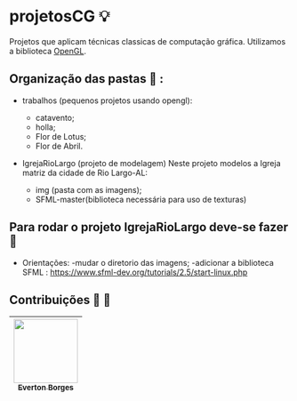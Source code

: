# projetosCG :bulb:

Projetos que aplicam técnicas classicas de computação gráfica. Utilizamos a biblioteca [OpenGL](https://www.opengl.org/).


## Organização das pastas :file_folder: :
 - trabalhos (pequenos projetos usando opengl):        
    - catavento;    
    - holla;    
    - Flor de Lotus;    
    - Flor de Abril.     
    
 - IgrejaRioLargo (projeto de modelagem) Neste projeto modelos a Igreja matriz da cidade de Rio Largo-AL: 
     - img (pasta com as imagens);
     - SFML-master(biblioteca necessária para uso de texturas)
   
## Para rodar o projeto IgrejaRioLargo deve-se fazer :hammer:

 - Orientações:
   -mudar o diretorio das imagens;
   -adicionar a biblioteca SFML : https://www.sfml-dev.org/tutorials/2.5/start-linux.php
   
## Contribuições  :two_men_holding_hands: :two_women_holding_hands:

[<img src="https://avatars0.githubusercontent.com/u/22007545?s=400&v=4" width=115 > <br> <sub> Everton Borges </sub>](hhttps://github.com/everttonbs) |
| :---: |
   
   
